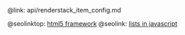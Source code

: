 @link: api/renderstack_item_config.md

@seolinktop: [html5 framework](https://webix.com)
@seolink: [lists in javascript](https://webix.com/widget/list/)